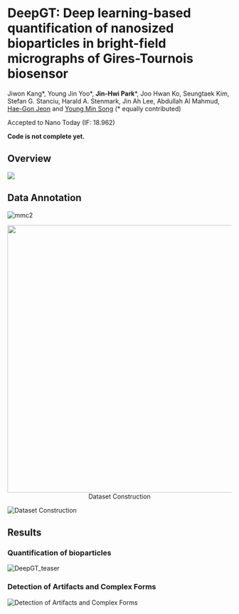 # DeepGT: Deep learning-based quantification of nanosized bioparticles in bright-field micrographs of Gires-Tournois biosensor
Jiwon Kang*, Young Jin Yoo*, **Jin-Hwi Park***, Joo Hwan Ko, Seungtaek Kim, Stefan G. Stanciu, Harald A. Stenmark, Jin Ah Lee, Abdullah Al Mahmud, [Hae-Gon Jeon](https://sites.google.com/site/hgjeoncv/home?authuser=0) and [Young Min Song](https://www.gist-foel.net/) (* equally contributed)

 Accepted to Nano Today (IF: 18.962)

 **Code is not complete yet.**

## Overview
<img src="https://github.com/JinhwiPark/QuantificationBioparticle/assets/70624468/5138cc24-763d-4fd5-8a02-347c453f2dcf.png">

## Data Annotation
![mmc2]()
<p align="center"><img src="[image_src](https://github.com/JinhwiPark/QuantificationBioparticle/assets/70624468/beca7325-b9d3-45e1-991d-9267d8363094.gif)" width="600></p>

## Dataset Construction
![Dataset Construction](https://github.com/JinhwiPark/QuantificationBioparticle/assets/70624468/fc894e06-692d-4293-b122-272c2eaa959e)

## Results
### Quantification of bioparticles
![DeepGT_teaser](https://github.com/JinhwiPark/QuantificationBioparticle/assets/70624468/855a59ea-5b2a-4c33-9bcb-c1318520037b)

### Detection of Artifacts and Complex Forms
![Detection of Artifacts and Complex Forms](https://github.com/JinhwiPark/QuantificationBioparticle/assets/70624468/76edd42c-e3bb-45cd-9210-82537d953d6e)


